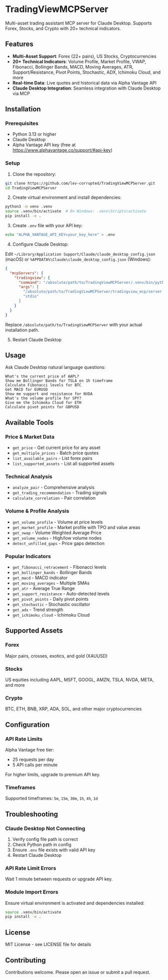 # TradingViewMCPServer

Multi-asset trading assistant MCP server for Claude Desktop. Supports Forex, Stocks, and Crypto with 20+ technical indicators.

## Features

- **Multi-Asset Support**: Forex (22+ pairs), US Stocks, Cryptocurrencies
- **20+ Technical Indicators**: Volume Profile, Market Profile, VWAP, Fibonacci, Bollinger Bands, MACD, Moving Averages, ATR, Support/Resistance, Pivot Points, Stochastic, ADX, Ichimoku Cloud, and more
- **Real-time Data**: Live quotes and historical data via Alpha Vantage API
- **Claude Desktop Integration**: Seamless integration with Claude Desktop via MCP

## Installation

### Prerequisites

- Python 3.13 or higher
- Claude Desktop
- Alpha Vantage API key (free at https://www.alphavantage.co/support/#api-key)

### Setup

1. Clone the repository:
```bash
git clone https://github.com/lev-corrupted/TradingViewMCPServer.git
cd TradingViewMCPServer
```

2. Create virtual environment and install dependencies:
```bash
python3 -m venv .venv
source .venv/bin/activate  # On Windows: .venv\Scripts\activate
pip install -e .
```

3. Create `.env` file with your API key:
```bash
echo "ALPHA_VANTAGE_API_KEY=your_key_here" > .env
```

4. Configure Claude Desktop:

Edit `~/Library/Application Support/Claude/claude_desktop_config.json` (macOS) or `%APPDATA%\Claude\claude_desktop_config.json` (Windows):

```json
{
  "mcpServers": {
    "tradingview": {
      "command": "/absolute/path/to/TradingViewMCPServer/.venv/bin/python",
      "args": [
        "/absolute/path/to/TradingViewMCPServer/tradingview_mcp/server.py",
        "stdio"
      ]
    }
  }
}
```

Replace `/absolute/path/to/TradingViewMCPServer` with your actual installation path.

5. Restart Claude Desktop

## Usage

Ask Claude Desktop natural language questions:

```
What's the current price of AAPL?
Show me Bollinger Bands for TSLA on 1h timeframe
Calculate Fibonacci levels for BTC
Get MACD for EURUSD
Show me support and resistance for NVDA
What's the volume profile for SPY?
Give me the Ichimoku Cloud for ETH
Calculate pivot points for GBPUSD
```

## Available Tools

### Price & Market Data
- `get_price` - Get current price for any asset
- `get_multiple_prices` - Batch price quotes
- `list_available_pairs` - List forex pairs
- `list_supported_assets` - List all supported assets

### Technical Analysis
- `analyze_pair` - Comprehensive analysis
- `get_trading_recommendation` - Trading signals
- `calculate_correlation` - Pair correlation

### Volume & Profile Analysis
- `get_volume_profile` - Volume at price levels
- `get_market_profile` - Market profile with TPO and value areas
- `get_vwap` - Volume Weighted Average Price
- `get_volume_nodes` - High/low volume nodes
- `detect_unfilled_gaps` - Price gaps detection

### Popular Indicators
- `get_fibonacci_retracement` - Fibonacci levels
- `get_bollinger_bands` - Bollinger Bands
- `get_macd` - MACD indicator
- `get_moving_averages` - Multiple SMAs
- `get_atr` - Average True Range
- `get_support_resistance` - Auto-detected levels
- `get_pivot_points` - Daily pivot points
- `get_stochastic` - Stochastic oscillator
- `get_adx` - Trend strength
- `get_ichimoku_cloud` - Ichimoku Cloud

## Supported Assets

### Forex
Major pairs, crosses, exotics, and gold (XAUUSD)

### Stocks
US equities including AAPL, MSFT, GOOGL, AMZN, TSLA, NVDA, META, and more

### Crypto
BTC, ETH, BNB, XRP, ADA, SOL, and other major cryptocurrencies

## Configuration

### API Rate Limits

Alpha Vantage free tier:
- 25 requests per day
- 5 API calls per minute

For higher limits, upgrade to premium API key.

### Timeframes

Supported timeframes: `5m`, `15m`, `30m`, `1h`, `4h`, `1d`

## Troubleshooting

### Claude Desktop Not Connecting

1. Verify config file path is correct
2. Check Python path in config
3. Ensure `.env` file exists with valid API key
4. Restart Claude Desktop

### API Rate Limit Errors

Wait 1 minute between requests or upgrade API key.

### Module Import Errors

Ensure virtual environment is activated and dependencies installed:
```bash
source .venv/bin/activate
pip install -e .
```

## License

MIT License - see LICENSE file for details

## Contributing

Contributions welcome. Please open an issue or submit a pull request.
